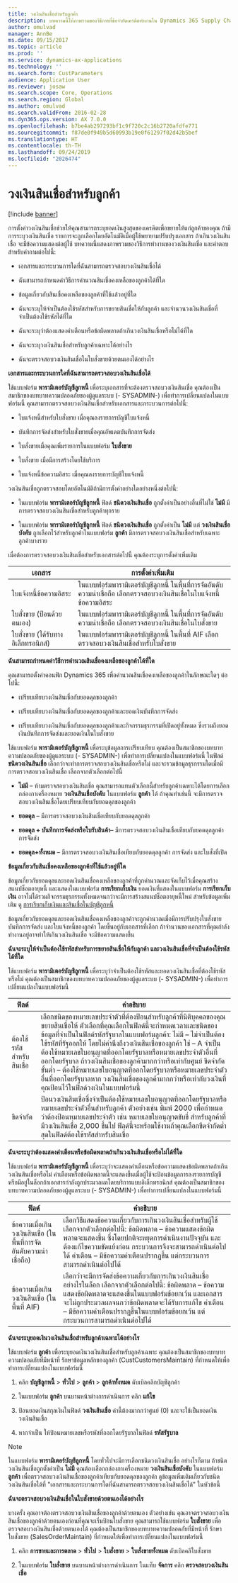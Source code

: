 ```yaml
---
title: วงเงินสินเชื่อสำหรับลูกค้า
description: บทความนี้ให้ภาพรวมของวิธีการที่ข้อจำกัดเครดิตทำงานใน Dynamics 365 Supply Chain Management
author: omulvad
manager: AnnBe
ms.date: 09/15/2017
ms.topic: article
ms.prod: ''
ms.service: dynamics-ax-applications
ms.technology: ''
ms.search.form: CustParameters
audience: Application User
ms.reviewer: josaw
ms.search.scope: Core, Operations
ms.search.region: Global
ms.author: omulvad
ms.search.validFrom: 2016-02-28
ms.dyn365.ops.version: AX 7.0.0
ms.openlocfilehash: b7be4ab297293bf1c9f720c2c16b2720afdfe771
ms.sourcegitcommit: f87de0f949b5d60993b19e0f61297f02d42b5bef
ms.translationtype: HT
ms.contentlocale: th-TH
ms.lasthandoff: 09/24/2019
ms.locfileid: "2026474"
---
```

# <a name="credit-limits-for-customers"></a>วงเงินสินเชื่อสำหรับลูกค้า

[!include [banner](../includes/banner.md)]

การตั้งค่าวงเงินสินเชื่อช่วยให้คุณสามารถระบุยอดเงินสูงสุดของเครดิตเพื่อขยายให้แก่ลูกค้าของคุณ ถ้ามีการระบุวงเงินสินเชื่อ รายการจะถูกเลือกโดยอัตโนมัติเมื่อผู้ใช้พยายามปรับปรุงเอกสาร ถ้าเกินวงเงินสินเชื่อ จะมีข้อความแสดงต่อผู้ใช้ บทความนี้แสดงภาพรวมของวิธีการทำงานของวงเงินสินเชื่อ และคำตอบสำหรับคำถามต่อไปนี้:

-   เอกสารและกระบวนการใดที่ฉันสามารถตรวจสอบวงเงินสินเชื่อได้

-   ฉันสามารถกำหนดค่าวิธีการคำนวณสินเชื่อคงเหลือของลูกค้าได้ที่ใด

-   ข้อมูลเกี่ยวกับสินเชื่อคงเหลือของลูกค้าที่ใช้แล้วอยู่ที่ใด

-   ฉันจะระบุให้จำเป็นต้องใช้รหัสสำหรับการขยายสินเชื่อให้กับลูกค้า และจำนวนวงเงินสินเชื่อที่จำเป็นต้องใช้รหัสได้ที่ใด

-   ฉันจะระบุว่าต้องแสดงคำเตือนหรือข้อผิดพลาดถ้าเกินวงเงินสินเชื่อหรือไม่ได้ที่ใด

-   ฉันจะระบุวงเงินสินเชื่อสำหรับลูกค้าเฉพาะได้อย่างไร

-   ฉันจะตรวจสอบวงเงินสินเชื่อในใบสั่งขายด้วยตนเองได้อย่างไร

**เอกสารและกระบวนการใดที่ฉันสามารถตรวจสอบวงเงินสินเชื่อได้**

ใช้แบบฟอร์ม **พารามิเตอร์บัญชีลูกหนี้** เพื่อระบุเอกสารที่จะต้องตรวจสอบวงเงินสินเชื่อ คุณต้องเป็นสมาชิกของบทบาทความปลอดภัยของผู้ดูแลระบบ (- SYSADMIN-) เพื่อทำการเปลี่ยนแปลงในแบบฟอร์มนี้ คุณสามารถตรวจสอบวงเงินสินเชื่อสำหรับเอกสารและกระบวนการต่อไปนี้:

-   ใบแจ้งหนี้สำหรับใบสั่งขาย เมื่อคุณลงรายการบัญชีใบแจ้งหนี้

-   บันทึกการจัดส่งสำหรับใบสั่งขายเมื่อคุณอัพเดตบันทึกการจัดส่ง

-   ใบสั่งขายเมื่อคุณเพิ่มรายการในแบบฟอร์ม **ใบสั่งขาย**

-   ใบสั่งขาย เมื่อมีการสร้างโดยใช้บริการ

-   ใบแจ้งหนี้ข้อความอิสระ เมื่อคุณลงรายการบัญชีใบแจ้งหนี้

วงเงินสินเชื่อถูกตรวจสอบโดยอัตโนมัติถ้ามีการตั้งค่าอย่างใดอย่างหนึ่งต่อไปนี้:

-   ในแบบฟอร์ม **พารามิเตอร์บัญชีลูกหนี้** ฟิลด์ **ชนิดวงเงินสินเชื่อ** ถูกตั้งค่าเป็นอย่างอื่นที่ไม่ใช่ **ไม่มี** มีการตรวจสอบวงเงินสินเชื่อสำหรับลูกค้าทุกราย

-   ในแบบฟอร์ม **พารามิเตอร์บัญชีลูกหนี้** ฟิลด์ **ชนิดวงเงินสินเชื่อ** ถูกตั้งค่าเป็น **ไม่มี** แต่ **วงเงินสินเชื่อบังคับ** ถูกเลือกไว้สำหรับลูกค้าในแบบฟอร์ม **ลูกค้า** มีการตรวจสอบวงเงินสินเชื่อสำหรับเฉพาะลูกค้าบางราย

เมื่อต้องการตรวจสอบวงเงินสินเชื่อสำหรับเอกสารต่อไปนี้ คุณต้องระบุการตั้งค่าเพิ่มเติม

|    เอกสาร                                    |    การตั้งค่าเพิ่มเติม                                                                                                             |
|------------------------------------------------|-----------------------------------------------------------------------------------------------------------------------------------|
|    ใบแจ้งหนี้ข้อความอิสระ                         |    ในแบบฟอร์มพารามิเตอร์บัญชีลูกหนี้ ในพื้นที่การจัดอันดับความน่าเชื่อถือ เลือกตรวจสอบวงเงินสินเชื่อในใบแจ้งหนี้ข้อความอิสระ     |
|    ใบสั่งขาย (ป้อนด้วยตนเอง)            |    ในแบบฟอร์มพารามิเตอร์บัญชีลูกหนี้ ในพื้นที่การจัดอันดับความน่าเชื่อถือ เลือกตรวจสอบวงเงินสินเชื่อในใบสั่งขาย           |
|    ใบสั่งขาย (ได้รับทางอิเล็กทรอนิกส์)     |    ในแบบฟอร์มพารามิเตอร์บัญชีลูกหนี้ ในพื้นที่ AIF เลือกตรวจสอบวงเงินสินเชื่อสำหรับใบสั่งขาย                     |

**ฉันสามารถกำหนดค่าวิธีการคำนวณสินเชื่อคงเหลือของลูกค้าได้ที่ใด**

คุณสามารถตั้งค่าคอนฟิก Dynamics 365 เพื่อคำนวณสินเชื่อคงเหลือของลูกค้าในลักษณะใดๆ ต่อไปนี้:

-   เปรียบเทียบวงเงินสินเชื่อกับยอดดุลของลูกค้า

-   เปรียบเทียบวงเงินสินเชื่อกับยอดดุลของลูกค้าและยอดเงินบันทึกการจัดส่ง

-   เปรียบเทียบวงเงินสินเชื่อกับยอดดุลของลูกค้าและกิจกรรมธุรกรรมที่เปิดอยู่ทั้งหมด ซึ่งรวมถึงยอดเงินบันทึกการจัดส่งและยอดเงินในใบสั่งขาย

ใช้แบบฟอร์ม **พารามิเตอร์บัญชีลูกหนี้** เพื่อระบุข้อมูลการเปรียบเทียบ คุณต้องเป็นสมาชิกของบทบาทความปลอดภัยของผู้ดูแลระบบ (- SYSADMIN-) เพื่อทำการเปลี่ยนแปลงในแบบฟอร์มนี้ ในฟิลด์ **ชนิดวงเงินสินเชื่อ** เลือกว่าจะทำการตรวจสอบวงเงินสินเชื่อหรือไม่ และจะรวมข้อมูลธุรกรรมใดเมื่อมีการตรวจสอบวงเงินสินเชื่อ เลือกจากตัวเลือกต่อไปนี้

-   **ไม่มี** – ห้ามตรวจสอบวงเงินสินเชื่อ คุณสามารถแทนตัวเลือกนี้สำหรับลูกค้าเฉพาะได้โดยการเลือกกล่องกาเครื่องหมาย **วงเงินสินเชื่อบังคับ** ในแบบฟอร์ม **ลูกค้า** ได้ ถ้าคุณทำเช่นนี้ จะมีการตรวจสอบวงเงินสินเชื่อโดยเปรียบเทียบกับยอดดุลของลูกค้า

-   **ยอดดุล** – มีการตรวจสอบวงเงินสินเชื่อเทียบกับยอดดุลลูกค้า

-   **ยอดดุล + บันทึกการจัดส่งหรือใบรับสินค้า**– มีการตรวจสอบวงเงินสินเชื่อเทียบกับยอดดุลลูกค้า การจัดส่ง

-   **ยอดดุล+ทั้งหมด** – มีการตรวจสอบวงเงินสินเชื่อเทียบกับยอดดุลลูกค้า การจัดส่ง และใบสั่งที่เปิด

**ข้อมูลเกี่ยวกับสินเชื่อคงเหลือของลูกค้าที่ใช้แล้วอยู่ที่ใด**

ข้อมูลเกี่ยวกับยอดดุลและยอดเงินสินเชื่อคงเหลือของลูกค้าที่ถูกคำนวณและจัดเก็บไว้เมื่อคุณสร้างสแนปช็อตอายุหนี้ และแสดงในแบบฟอร์ม **การเรียกเก็บเงิน** ยอดเงินที่แสดงในแบบฟอร์ม **การเรียกเก็บเงิน** อาจไม่ได้รวมกิจกรรมธุรกรรมทั้งหมดจนกว่าจะมีการสร้างสแนปช็อตอายุหนี้ใหม่ สำหรับข้อมูลเพิ่มเติม ดู [การเรียกเก็บเงินและสินเชื่อในบัญชีลูกหนี้](https://technet.microsoft.com/library/hh209221.aspx)

ข้อมูลเกี่ยวกับยอดดุลและยอดเงินสินเชื่อคงเหลือของลูกค้าจะถูกคำนวณเมื่อมีการปรับปรุงใบสั่งขาย บันทึกการจัดส่ง และใบแจ้งหนี้ของลูกค้า โดยขึ้นอยู่กับเอกสารที่เลือก ถ้าจำนวนของเอกสารที่คุณกำลังทำงานอยู่อาจทำให้เกินวงเงินสินเชื่อ จะมีข้อความแสดงขึ้น

**ฉันจะระบุให้จำเป็นต้องใช้รหัสสำหรับการขยายสินเชื่อให้กับลูกค้า และวงเงินสินเชื่อที่จำเป็นต้องใช้รหัสได้ที่ใด**

ใช้แบบฟอร์ม **พารามิเตอร์บัญชีลูกหนี้** เพื่อระบุว่าจำเป็นต้องใช้รหัสและยอดวงเงินสินเชื่อที่ต้องใช้รหัสหรือไม่
คุณต้องเป็นสมาชิกของบทบาทความปลอดภัยของผู้ดูแลระบบ (- SYSADMIN-) เพื่อทำการเปลี่ยนแปลงในแบบฟอร์มนี้

|    ฟิลด์                                    |    คำอธิบาย                                                                                                                                                                                                                                                                                                                                                                                                                                                                                                                                                                                                                                                                                                                                                                                                                                                        |
|---------------------------------------------|-----------------------------------------------------------------------------------------------------------------------------------------------------------------------------------------------------------------------------------------------------------------------------------------------------------------------------------------------------------------------------------------------------------------------------------------------------------------------------------------------------------------------------------------------------------------------------------------------------------------------------------------------------------------------------------------------------------------------------------------------------------------------------------------------------------------------------------------------------------------------|
|    ต้องใช้รหัสสำหรับสินเชื่อ     |    เลือกชนิดของหมายเลขประจำตัวที่ต้องป้อนสำหรับลูกค้าที่นิติบุคคลของคุณขยายสินเชื่อให้ ตัวเลือกที่คุณเลือกในฟิลด์นี้จะกำหนดเวลาและชนิดของข้อมูลที่จำเป็นในฟิลด์รหัสรัฐบาลในแบบฟอร์มลูกค้า: ไม่มี – ไม่จำเป็นต้องใช้รหัสที่รัฐออกให้ โดยไม่คำนึงถึงวงเงินสินเชื่อของลูกค้า     ใช่ – A จำเป็นต้องใช้หมายเลขใบอนุญาตที่ออกโดยรัฐบาลหรือหมายเลขประจำตัวอื่นที่ออกโดยรัฐบาล ถ้าวงเงินสินเชื่อของลูกค้ามากกว่าหรือเท่ากับศูนย์     ขีดจำกัดขั้นต่ำ – ต้องใช้หมายเลขใบอนุญาตที่ออกโดยรัฐบาลหรือหมายเลขประจำตัวอื่นที่ออกโดยรัฐบาลหาก วงเงินสินเชื่อของลูกค้ามากกว่าหรือเท่ากับวงเงินที่คุณป้อนไว้ในฟิลด์วงเงินในแบบฟอร์มนี้        |
|    ขีดจำกัด                                    |    ป้อนวงเงินสินเชื่อซึ่งจำเป็นต้องใช้หมายเลขใบอนุญาตที่ออกโดยรัฐบาลหรือหมายเลขประจำตัวอื่นสำหรับลูกค้า    ตัวอย่างเช่น พิมพ์ 2000 เพื่อกำหนดว่าต้องป้อนหมายเลขประจำตัว เช่น หมายเลขใบอนุญาตขับขี่ สำหรับลูกค้าที่มีวงเงินสินเชื่อ 2,000 ขึ้นไป    ฟิลด์นี้จะพร้อมใช้งานถ้าคุณเลือกขีดจำกัดต่ำสุดในฟิลด์ต้องใช้รหัสสำหรับสินเชื่อ                                                                                                                                                                                                                                                                                                                                                                                                                                         |

**ฉันจะระบุว่าต้องแสดงคำเตือนหรือข้อผิดพลาดถ้าเกินวงเงินสินเชื่อหรือไม่ได้ที่ใด**

ใช้แบบฟอร์ม **พารามิเตอร์บัญชีลูกหนี้** เพื่อระบุว่าจะแสดงคำเตือนหรือข้อความแสดงข้อผิดพลาดถ้าเกินวงเงินสินเชื่อหรือไม่ คำเตือนหรือข้อผิดพลาดนี้จะแสดงขึ้นเมื่อผู้ใช้จะป้อนข้อมูลการลงรายการบัญชี หรือมีอยู่ในล็อกถ้าเอกสารกำลังถูกประมวลผลโดยบริการแบบอิเล็กทรอนิกส์ คุณต้องเป็นสมาชิกของบทบาทความปลอดภัยของผู้ดูแลระบบ (- SYSADMIN-) เพื่อทำการเปลี่ยนแปลงในแบบฟอร์มนี้

|    ฟิลด์                                                               |    คำอธิบาย                                                                                                                                                                                                                                                                                                                                                                                        |
|------------------------------------------------------------------------|-------------------------------------------------------------------------------------------------------------------------------------------------------------------------------------------------------------------------------------------------------------------------------------------------------------------------------------------------------------------------------------------------------|
|    ข้อความเมื่อเกินวงเงินสินเชื่อ (ในพื้นที่การจัดอันดับความน่าเชื่อถือ)     |    เลือกวิธีแสดงข้อความเกี่ยวกับการเกินวงเงินสินเชื่อสำหรับผู้ใช้ เลือกจากตัวเลือกต่อไปนี้: ข้อผิดพลาด – ข้อความแสดงข้อผิดพลาดจะแสดงขึ้น ซึ่งโดยปกติจะหยุดการดำเนินงานปัจจุบัน และต้องแก้ไขความขัดแย้งก่อน กระบวนการจึงจะสามารถดำเนินต่อไปได้     คำเตือน – มีข้อความคำเตือนปรากฏขึ้น แต่กระบวนการสามารถดำเนินต่อไปได้                     |
|    ข้อความเมื่อเกินวงเงินสินเชื่อ (ในพื้นที่ AIF)               |    เลือกว่าจะมีการจัดส่งข้อความเกี่ยวกับการเกินวงเงินสินเชื่ออย่างไรในล็อก เลือกจากตัวเลือกต่อไปนี้: ข้อผิดพลาด – ข้อความแสดงข้อผิดพลาดจะแสดงขึ้นในแบบฟอร์มข้อยกเว้น และเอกสารจะไม่ถูกประมวลผลจนกว่าข้อผิดพลาดจะได้รับการแก้ไข     คำเตือน – มีข้อความคำเตือนปรากฏขึ้นในแบบฟอร์มข้อยกเว้น แต่กระบวนการสามารถดำเนินต่อไปได้        |

**ฉันจะระบุยอดเงินวงเงินสินเชื่อสำหรับลูกค้าเฉพาะได้อย่างไร**

ใช้แบบฟอร์ม **ลูกค้า** เพื่อระบุยอดเงินวงเงินสินเชื่อสำหรับลูกค้าเฉพาะ คุณต้องเป็นสมาชิกของบทบาทความปลอดภัยที่มีหน้าที่ รักษาข้อมูลหลักของลูกค้า (CustCustomersMaintain) ที่กำหนดให้เพื่อทำการเปลี่ยนแปลงในแบบฟอร์มนี้

1.  คลิก **บัญชีลูกหนี้** \> **ทั่วไป** \> **ลูกค้า** \> **ลูกค้าทั้งหมด** ดับเบิลคลิกบัญชีลูกค้า 

2.  ในแบบฟอร์ม **ลูกค้า** บนบานหน้าต่างการดำเนินการ คลิก **แก้ไข**

3.  ป้อนยอดเงินสกุลเงินในฟิลด์ **วงเงินสินเชื่อ** ค่านี้ต้องมากกว่าศูนย์ (0) และจะใช้เป็นยอดเงินวงเงินสินเชื่อ

4.  หากจำเป็น ให้ป้อนหมายเลขหรือรหัสที่ออกโดยรัฐบาลในฟิลด์ **รหัสรัฐบาล**

> [!NOTE]
> ในแบบฟอร์ม **พารามิเตอร์บัญชีลูกหนี้** โดยทั่วไปจะมีการเลือกชนิดวงเงินสินเชื่อ อย่างไรก็ตาม ถ้าชนิดวงเงินสินเชื่อถูกตั้งค่าเป็น **ไม่มี** คุณต้องเลือกกล่องกาเครื่องหมาย **วงเงินสินเชื่อบังคับ** ในแบบฟอร์ม **ลูกค้า** เพื่อตรวจสอบวงเงินสินเชื่อของลูกค้าเทียบกับยอดดุลของลูกค้า ดูข้อมูลเพิ่มเติมเกี่ยวกับชนิดวงเงินสินเชื่อได้ที่ "เอกสารและกระบวนการใดที่ฉันสามารถตรวจสอบวงเงินสินเชื่อได้" ในหัวข้อนี้ 

**ฉันจะตรวจสอบวงเงินสินเชื่อในใบสั่งขายด้วยตนเองได้อย่างไร**

บางครั้ง คุณอาจต้องตรวจสอบวงเงินสินเชื่อของลูกค้าด้วยตนเอง ตัวอย่างเช่น คุณอาจตรวจสอบวงเงินสินเชื่อของลูกค้าด้วยตนเองก่อนที่คุณจะเริ่มป้อนใบสั่งขาย คุณสามารถใช้แบบฟอร์ม **ใบสั่งขาย** เพื่อตรวจสอบวงเงินสินเชื่อด้วยตนเองได้ คุณต้องเป็นสมาชิกของบทบาทความปลอดภัยที่มีหน้าที่ รักษาใบสั่งขาย (SalesOrderMaintain) ที่กำหนดให้เพื่อทำการเปลี่ยนแปลงในแบบฟอร์มนี้

1.  คลิก **การขายและการตลาด** \> **ทั่วไป** \> **ใบสั่งขาย** \> **ใบสั่งขายทั้งหมด** ดับเบิลคลิใบสั่งขาย 

2.  ในแบบฟอร์ม **ใบสั่งขาย** บนบานหน้าต่างการดำเนินการ ในแท็บ **จัดการ** คลิก **ตรวจสอบวงเงินสินเชื่อ**
